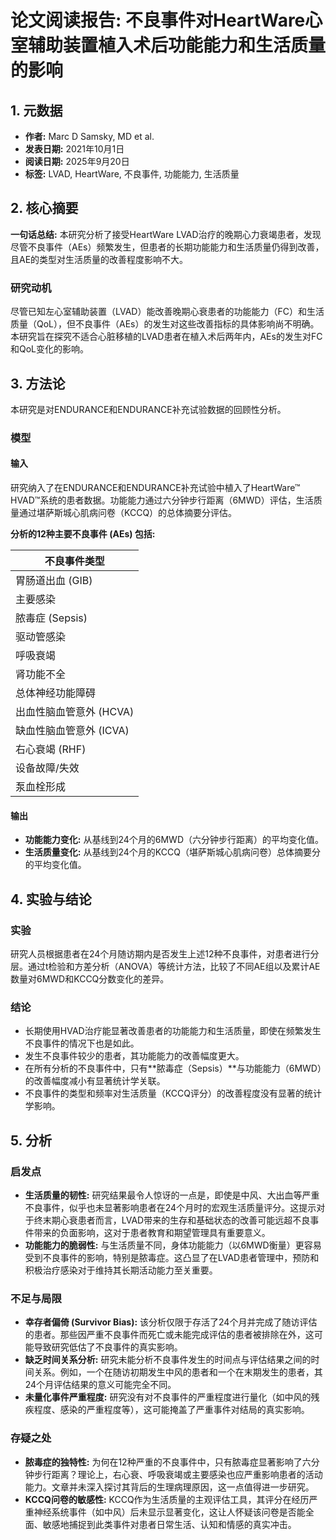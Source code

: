 # 论文阅读报告: 不良事件对HeartWare心室辅助装置植入术后功能能力和生活质量的影响

## **1. 元数据**
- **作者:** Marc D Samsky, MD et al.
- **发表日期:** 2021年10月1日
- **阅读日期:** 2025年9月20日
- **标签:** LVAD, HeartWare, 不良事件, 功能能力, 生活质量

## **2. 核心摘要**
**一句话总结:** 本研究分析了接受HeartWare LVAD治疗的晚期心力衰竭患者，发现尽管不良事件（AEs）频繁发生，但患者的长期功能能力和生活质量仍得到改善，且AE的类型对生活质量的改善程度影响不大。

### 研究动机
尽管已知左心室辅助装置（LVAD）能改善晚期心衰患者的功能能力（FC）和生活质量（QoL），但不良事件（AEs）的发生对这些改善指标的具体影响尚不明确。本研究旨在探究不适合心脏移植的LVAD患者在植入术后两年内，AEs的发生对FC和QoL变化的影响。

## **3. 方法论**
本研究是对ENDURANCE和ENDURANCE补充试验数据的回顾性分析。

### 模型
#### 输入
研究纳入了在ENDURANCE和ENDURANCE补充试验中植入了HeartWare™ HVAD™系统的患者数据。功能能力通过六分钟步行距离（6MWD）评估，生活质量通过堪萨斯城心肌病问卷（KCCQ）的总体摘要分评估。

**分析的12种主要不良事件 (AEs) 包括:**

| 不良事件类型 |
| --- |
| 胃肠道出血 (GIB) |
| 主要感染 |
| 脓毒症 (Sepsis) |
| 驱动管感染 |
| 呼吸衰竭 |
| 肾功能不全 |
| 总体神经功能障碍 |
| 出血性脑血管意外 (HCVA) |
| 缺血性脑血管意外 (ICVA) |
| 右心衰竭 (RHF) |
| 设备故障/失效 |
| 泵血栓形成 |

#### 输出
- **功能能力变化:** 从基线到24个月的6MWD（六分钟步行距离）的平均变化值。
- **生活质量变化:** 从基线到24个月的KCCQ（堪萨斯城心肌病问卷）总体摘要分的平均变化值。

## **4. 实验与结论**
### 实验
研究人员根据患者在24个月随访期内是否发生上述12种不良事件，对患者进行分层。通过t检验和方差分析（ANOVA）等统计方法，比较了不同AE组以及累计AE数量对6MWD和KCCQ分数变化的差异。

### 结论
- 长期使用HVAD治疗能显著改善患者的功能能力和生活质量，即使在频繁发生不良事件的情况下也是如此。
- 发生不良事件较少的患者，其功能能力的改善幅度更大。
- 在所有分析的不良事件中，只有**脓毒症（Sepsis）**与功能能力（6MWD）的改善幅度减小有显著统计学关联。
- 不良事件的类型和频率对生活质量（KCCQ评分）的改善程度没有显著的统计学影响。

## **5. 分析**
### 启发点
- **生活质量的韧性:** 研究结果最令人惊讶的一点是，即使是中风、大出血等严重不良事件，似乎也未显著影响患者在24个月时的宏观生活质量评分。这提示对于终末期心衰患者而言，LVAD带来的生存和基础状态的改善可能远超不良事件带来的负面影响，这对于患者教育和期望管理具有重要意义。
- **功能能力的脆弱性:** 与生活质量不同，身体功能能力（以6MWD衡量）更容易受到不良事件的影响，特别是脓毒症。这凸显了在LVAD患者管理中，预防和积极治疗感染对于维持其长期活动能力至关重要。

### 不足与局限
- **幸存者偏倚 (Survivor Bias):** 该分析仅限于存活了24个月并完成了随访评估的患者。那些因严重不良事件而死亡或未能完成评估的患者被排除在外，这可能导致研究低估了不良事件的真实影响。
- **缺乏时间关系分析:** 研究未能分析不良事件发生的时间点与评估结果之间的时间关系。例如，一个在随访初期发生中风的患者和一个在末期发生的患者，其24个月评估结果的意义可能完全不同。
- **未量化事件严重程度:** 研究没有对不良事件的严重程度进行量化（如中风的残疾程度、感染的严重程度等），这可能掩盖了严重事件对结局的真实影响。

### 存疑之处
- **脓毒症的独特性:** 为何在12种严重的不良事件中，只有脓毒症显著影响了六分钟步行距离？理论上，右心衰、呼吸衰竭或主要感染也应严重影响患者的活动能力。文章并未深入探讨其背后的生理病理原因，这一点值得进一步研究。
- **KCCQ问卷的敏感性:** KCCQ作为生活质量的主观评估工具，其评分在经历严重神经系统事件（如中风）后未显示显著变化，这让人怀疑该问卷是否能全面、敏感地捕捉到此类事件对患者日常生活、认知和情感的真实冲击。
